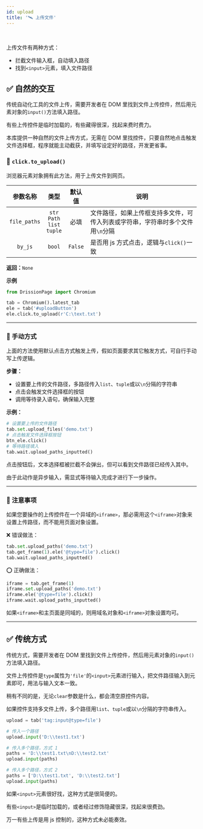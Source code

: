 ```yaml
---
id: upload
title: '🛰️ 上传文件'
---
```


<div class="wwads-cn wwads-horizontal" data-id="317"></div><br/>

上传文件有两种方式：

- 拦截文件输入框，自动填入路径
- 找到`<input>`元素，填入文件路径

## ✅️️ 自然的交互

传统自动化工具的文件上传，需要开发者在 DOM 里找到文件上传控件，然后用元素对象的`input()`方法填入路径。

有些上传控件是临时加载的，有些藏得很深，找起来费时费力。

本库提供一种自然的文件上传方式，无需在 DOM 里找控件，只要自然地点击触发文件选择框，程序就能主动截获，并填写设定好的路径，开发更省事。

### 📌 `click.to_upload()`

浏览器元素对象拥有此方法，用于上传文件到网页。

|     参数名称     |                        类型                         |   默认值   | 说明                                        |
|:------------:|:-------------------------------------------------:|:-------:|-------------------------------------------|
| `file_paths` |            `str`<br/>`Path`<br/>`list`<br/>`tuple`            |   必填    | 文件路径，如果上传框支持多文件，可传入列表或字符串，字符串时多个文件用`\n`分隔 |
|  `by_js`  |                      `bool`                       | `False` | 是否用 js 方式点击，逻辑与`click()`一致                 |

**返回：**`None`

**示例**

```python
from DrissionPage import Chromium

tab = Chromium().latest_tab
ele = tab('#uploadButton')
ele.click.to_upload(r'C:\text.txt')
```

---

### 📌 手动方式

上面的方法使用默认点击方式触发上传，假如页面要求其它触发方式，可自行手动写上传逻辑。

**步骤：**

- 设置要上传的文件路径，多路径传入`list`、`tuple`或以`\n`分隔的字符串
- 点击会触发文件选择框的按钮
- 调用等待录入语句，确保输入完整

**示例：**

```python
# 设置要上传的文件路径
tab.set.upload_files('demo.txt')
# 点击触发文件选择框按钮
btn_ele.click()
# 等待路径填入
tab.wait.upload_paths_inputted()
```

点击按钮后，文本选择框被拦截不会弹出，但可以看到文件路径已经传入其中。

由于此动作是异步输入，需显式等待输入完成才进行下一步操作。

---

### 📌 注意事项

如果您要操作的上传控件在一个异域的`<iframe>`，那必需用这个`<iframe>`对象来设置上传路径，而不能用页面对象设置。

❌ 错误做法：

```python
tab.set.upload_paths('demo.txt')
tab.get_frame(1).ele('@type=file').click()
tab.wait.upload_paths_inputted()
```

⭕ 正确做法：

```python
iframe = tab.get_frame(1)
iframe.set.upload_paths('demo.txt')
iframe.ele('@type=file').click()
iframe.wait.upload_paths_inputted()
```

如果`<iframe>`和主页面是同域的，则用域名对象和`<iframe>`对象设置均可。

---

## ✅️️ 传统方式

传统方式，需要开发者在 DOM 里找到文件上传控件，然后用元素对象的`input()`方法填入路径。

文件上传控件是`type`属性为`'file'`的`<input>`元素进行输入，把文件路径输入到元素即可，用法与输入文本一致。

稍有不同的是，无论`clear`参数是什么，都会清空原控件内容。

如果控件支持多文件上传，多个路径用`list`、`tuple`或以`\n`分隔的字符串传入。

```python
upload = tab('tag:input@type=file')

# 传入一个路径
upload.input('D:\\test1.txt')

# 传入多个路径，方式 1
paths = 'D:\\test1.txt\nD:\\test2.txt'
upload.input(paths)

# 传入多个路径，方式 2
paths = ['D:\\test1.txt', 'D:\\test2.txt']
upload.input(paths)
```

如果`<input>`元素很好找，这种方式是很简便的。

有些`<input>`是临时加载的，或者经过修饰隐藏很深，找起来很费劲。

万一有些上传是用 js 控制的，这种方式未必能奏效。